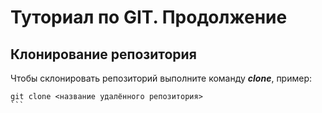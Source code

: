 # Туториал по GIT. Продолжение
## Клонирование репозитория
Чтобы склонировать репозиторий выполните команду ***clone***, пример:
~~~
git clone <название удалённого репозитория>
```
